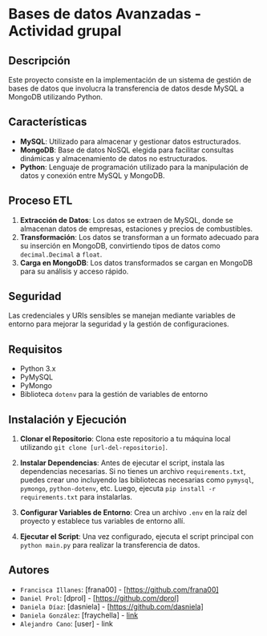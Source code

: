 # Bases de datos Avanzadas - Actividad grupal

## Descripción
Este proyecto consiste en la implementación de un sistema de gestión de bases de datos que involucra la transferencia de datos desde MySQL a MongoDB utilizando Python.

## Características
- **MySQL**: Utilizado para almacenar y gestionar datos estructurados.
- **MongoDB**: Base de datos NoSQL elegida para facilitar consultas dinámicas y almacenamiento de datos no estructurados.
- **Python**: Lenguaje de programación utilizado para la manipulación de datos y conexión entre MySQL y MongoDB.

## Proceso ETL
1. **Extracción de Datos**: Los datos se extraen de MySQL, donde se almacenan datos de empresas, estaciones y precios de combustibles.
2. **Transformación**: Los datos se transforman a un formato adecuado para su inserción en MongoDB, convirtiendo tipos de datos como `decimal.Decimal` a `float`.
3. **Carga en MongoDB**: Los datos transformados se cargan en MongoDB para su análisis y acceso rápido.

## Seguridad
Las credenciales y URIs sensibles se manejan mediante variables de entorno para mejorar la seguridad y la gestión de configuraciones.

## Requisitos
- Python 3.x
- PyMySQL
- PyMongo
- Biblioteca `dotenv` para la gestión de variables de entorno

## Instalación y Ejecución

1. **Clonar el Repositorio**:
   Clona este repositorio a tu máquina local utilizando `git clone [url-del-repositorio]`.

2. **Instalar Dependencias**:
   Antes de ejecutar el script, instala las dependencias necesarias. Si no tienes un archivo `requirements.txt`, puedes crear uno incluyendo las bibliotecas necesarias como `pymysql`, `pymongo`, `python-dotenv`, etc. Luego, ejecuta `pip install -r requirements.txt` para instalarlas.

3. **Configurar Variables de Entorno**:
   Crea un archivo `.env` en la raíz del proyecto y establece tus variables de entorno allí.

4. **Ejecutar el Script**:
   Una vez configurado, ejecuta el script principal con `python main.py` para realizar la transferencia de datos.


## Autores
- `Francisca Illanes`: [frana00] - [https://github.com/frana00]
- `Daniel Prol`: [dprol] - [https://github.com/dprol]
- `Daniela Díaz`: [dasniela] - [https://github.com/dasniela]
- `Daniela González`: [fraychella] - [link](https://github.com/fraychella)
- `Alejandro Cano`: [user] - link
